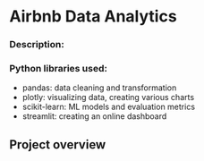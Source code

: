 # Airbnb Data Analytics
### **Description:**



### **Python libraries used:** 

- pandas: data cleaning and transformation
- plotly: visualizing data, creating various charts
- scikit-learn: ML models and evaluation metrics
- streamlit: creating an online dashboard


## **Project overview**
